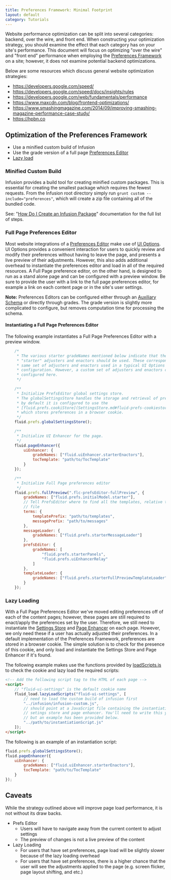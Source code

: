 ```yaml
---
title: Preferences Framework: Minimal Footprint
layout: default
category: Tutorials
---
```


Website performance optimization can be split into several categories: backend, over the wire, and front end. When constructing your optimization strategy, you should examine the effect that each category has on your site's performance. This document will focus on optimizing "over the wire" and "front end" performance when employing the [Preferences Framework](../PreferencesFramework.md) on a site; however, it does not examine potential backend optimizations.

Below are some resources which discuss general website optimization strategies:

* https://developers.google.com/speed/
* https://developers.google.com/speed/docs/insights/rules
* https://developers.google.com/web/fundamentals/performance
* https://www.maxcdn.com/blog/frontend-optimizations/
* https://www.smashingmagazine.com/2014/09/improving-smashing-magazine-performance-case-study/
* https://hpbn.co


## Optimization of the Preferences Framework ##

* Use a minified custom build of Infusion
* Use the grade version of a full page [Preferences Editor](../PreferencesEditor.md)
* [Lazy load](https://en.wikipedia.org/wiki/Lazy_loading)

### Minified Custom Build ###

Infusion provides a build tool for creating minified custom packages. This is essential for creating the smallest package which requires the fewest requests. From the Infusion root directory simply run `grunt custom --include="preferences"`, which will create a zip file containing all of the bundled code.

See: "[How Do I Create an Infusion Package](https://github.com/fluid-project/infusion/blob/master/README.md#how-do-i-create-an-infusion-package)" documentation for the full list of steps.

### Full Page Preferences Editor ###

Most website integrations of a [Preferences Editor](../PreferencesEditor.md) make use of [UI Options](../tutorial-userInterfaceOptions/UserInterfaceOptions.md). UI Options provides a convenient interaction for users to quickly review and modify their preferences without having to leave the page, and presents a live preview of their adjustments. However, this also adds additional overhead to instantiate the preferences editor and load in all of the required resources. A Full Page preference editor, on the other hand, is designed to run as a stand alone page and can be configured with a preview window. Be sure to provide the user with a link to the full page preferences editor, for example a link on each content page or in the site's user settings.

<div class="infusion-docs-note"><strong>Note:</strong> Preferences Editors can be configured either through an <a href="../AuxiliarySchemaForPreferencesFramework.md">Auxiliary Schema</a> or directly through grades. The grade version is slightly more complicated to configure, but removes computation time for processing the schema.</div>

#### Instantiating a Full Page Preferences Editor ####

The following example instantiates a Full Page Preferences Editor with a preview window.

```javascript
    /*
     * The various starter gradeNames mentioned below indicate that the
     * "starter" adjusters and enactors should be used. These correspond to the
     * same set of adjusters and enactors used in a typical UI Options
     * configuration. However, a custom set of adjusters and enactors could be
     * configured here.
     */

    /**
     * Initialize PrefsEditor global settings store.
     * The globalSettingsStore handles the storage and retrieval of preferences,
     * by default it is configured to use the
     * [fluid.prefs.cookiStore](SettingsStore.md#fluid-prefs-cookiestore);
     * which stores preferences in a browser cookie.
     */
    fluid.prefs.globalSettingsStore();

    /**
     * Initialize UI Enhancer for the page.
     */
    fluid.pageEnhancer({
        uiEnhancer: {
            gradeNames: ["fluid.uiEnhancer.starterEnactors"],
            tocTemplate: "path/to/TocTemplate"
        }
    });

    /**
     * Initialize Full Page preferences editor
     */
    fluid.prefs.fullPreview(".flc-prefsEditor-fullPreview", {
        gradeNames: ["fluid.prefs.initialModel.starter"],
        // Tell PrefsEditor where to find all the templates, relative to this
        // file
        terms: {
            templatePrefix: "path/to/templates",
            messagePrefix: "path/to/messages"
        },
        messageLoader: {
            gradeNames: ["fluid.prefs.starterMessageLoader"]
        },
        prefsEditor: {
            gradeNames: [
                "fluid.prefs.starterPanels",
                "fluid.prefs.uiEnhancerRelay"
            ]
        },
        templateLoader: {
            gradeNames: ["fluid.prefs.starterFullPreviewTemplateLoader"]
        }
    });
```

### Lazy Loading ###

With a Full Page Preferences Editor we've moved editing preferences off of each of the content pages; however, these pages are still required to enact/apply the preferences set by the user. Therefore, we still need to instantiate the [Settings Store](../SettingsStore.md) and [Page Enhancer](../Enactors.md) on each page. However, we only need these if a user has actually adjusted their preferences. In a default implementation of the Preferences Framework, preferences are stored in a browser cookie. The simple solution is to check for the presence of this cookie, and only load and instantiate the Settings Store and Page Enhancer if it's found.

The following example makes use the functions provided by [loadScripts.js](../examples/loadScripts.js) to check the cookie and lazy load the required scripts:

```html
<!-- Add the following script tag to the HTML of each page -->
<script>
    // "fluid-ui-settings" is the default cookie name
    fluid_load.lazyLoadScripts("fluid-ui-settings", [
        // need to load the custom build of infusion first
        "../infusion/infusion-custom.js",
        // should point at a JavaScript file containing the instantiation of the
        // setings store and page enhancer. You'll need to write this yourself
        // but an example has been provided below.
        "../path/to/instantiationScript.js"
    ]);
</script>
```

The following is an example of an instantiation script:

```javascript
fluid.prefs.globalSettingsStore();
fluid.pageEnhancer({
    uiEnhancer: {
        gradeNames: ["fluid.uiEnhancer.starterEnactors"],
        tocTemplate: "path/to/TocTemplate"
    }
});
```

## Caveats ##

While the strategy outlined above will improve page load performance, it is not without its draw backs.

* Prefs Editor
    * Users will have to navigate away from the current content to adjust settings
    * The preview of changes is not a live preview of the content
* Lazy Loading
    * For users that have set preferences, page load will be slightly slower because of the lazy loading overhead
    * For users that have set preferences, there is a higher chance that the user will see the adjustments applied to the page (e.g. screen flicker, page layout shifting, and etc.)
